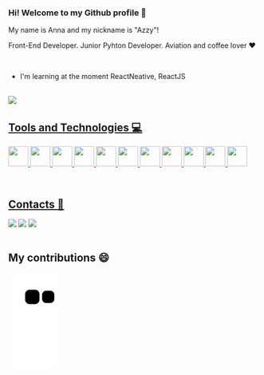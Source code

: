 ### Hi!  Welcome to my Github profile 👋
My name is Anna and my nickname is "Azzy"!

Front-End Developer. Junior Pyhton Developer. Aviation and coffee lover :heart:

<br/>

- I'm learning at the moment ReactNeative, ReactJS
<br/><br/>

<div><a href="https://github.com/AzuraLV"><img height="180em" src="https://github-readme-stats.vercel.app/api?username=AzuraLV&show_icons=true&theme=dracula&include_all_commits=true&count_private=true"/></div>


 ## Tools and Technologies :computer:
<img src="https://cdn.jsdelivr.net/gh/devicons/devicon/icons/html5/html5-original.svg" width="40" height="40"/>   <img src="https://cdn.jsdelivr.net/gh/devicons/devicon/icons/javascript/javascript-original.svg" width="40" height="40"/>   <img src="https://cdn.jsdelivr.net/gh/devicons/devicon/icons/css3/css3-original.svg" width="40" height="40"/>   <img src="https://cdn.jsdelivr.net/gh/devicons/devicon/icons/figma/figma-original.svg" width="40" height="40"/>   <img src="https://cdn.jsdelivr.net/gh/devicons/devicon/icons/postgresql/postgresql-original.svg" width="40" height="40"/>   <img src="https://cdn.jsdelivr.net/gh/devicons/devicon/icons/mongodb/mongodb-original.svg" width="40" height="40"/>   <img src="https://cdn.jsdelivr.net/gh/devicons/devicon/icons/react/react-original.svg" width="40" height="40"/>   <img src="https://cdn.jsdelivr.net/gh/devicons/devicon/icons/python/python-original.svg" width="40" height="40"/>   <img src="https://cdn.jsdelivr.net/gh/devicons/devicon/icons/vscode/vscode-original.svg" width="40" height="40"/>   <img src="https://cdn.jsdelivr.net/gh/devicons/devicon/icons/visualstudio/visualstudio-plain.svg" width="40" height="40"/>   <img src="https://cdn.jsdelivr.net/gh/devicons/devicon/icons/github/github-original.svg" width="40" height="40"/>
  
<br/>
  
## Contacts :speech_balloon:
<div><a href="https://instagram.com/azzy.lv" target="_blank"><img src="https://img.shields.io/badge/-Instagram-%23E4405F?style=for-the-badge&logo=instagram&logoColor=white" target="_blank"></a>  <a href = "mailto:annabeatriz201486@gmail.com"><img src="https://img.shields.io/badge/Gmail-D14836?style=for-the-badge&logo=gmail&logoColor=white" target="_blank"></a>   <a href="https://www.linkedin.com/in/linkedin.com/in/anna-beatriz-silva-7b0246251" target="_blank"><img src="https://img.shields.io/badge/-LinkedIn-%230077B5?style=for-the-badge&logo=linkedin&logoColor=white" target="_blank"></a>   </div>

<br/>

## My contributions :smile:

![snake gif](https://github.com/AzuraLV/AzuraLV/blob/output/github-contribution-grid-snake.svg)
